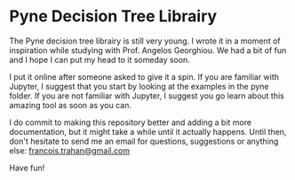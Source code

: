 # Pyne Decision Tree Librairy

The Pyne decision tree librairy is still very young. I wrote it in a moment of inspiration while studying with Prof. Angelos Georghiou. We had a bit of fun and I hope I can put my head to it someday soon.

I put it online after someone asked to give it a spin. If you are familiar with Jupyter, I suggest that you start by looking at the examples in the pyne folder. If you are not familiar with Jupyter, I suggest you go learn about this amazing tool as soon as you can.

I do commit to making this repository better and adding a bit more documentation, but it might take a while until it actually happens. Until then, don't hesitate to send me an email for questions, suggestions or anything else: francois.trahan@gmail.com

Have fun!